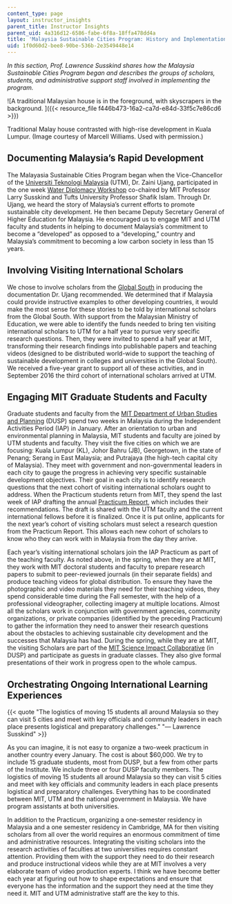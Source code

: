 ```yaml
---
content_type: page
layout: instructor_insights
parent_title: Instructor Insights
parent_uid: 4a316d12-6586-fabe-6f8a-18ffa478dd4a
title: 'Malaysia Sustainable Cities Program: History and Implementation'
uid: 1f0d60d2-bee8-90be-536b-2e3549448e14
---
```


_In this section, Prof. Lawrence Susskind shares how the Malaysia Sustainable Cities Program began and describes the groups of scholars, students, and administrative support staff involved in implementing the program._

![A traditional Malaysian house is in the foreground, with skyscrapers in the background. ]({{< resource_file f446b473-16a2-ca7d-e84d-33f5c7e86cd6 >}})

Traditional Malay house contrasted with high-rise development in Kuala Lumpur. (Image courtesy of Marcell Williams. Used with permission.)

Documenting Malaysia’s Rapid Development
----------------------------------------

The Malayasia Sustainable Cities Program began when the Vice-Chancellor of the [Universiti Teknologi Malaysia](http://www.utm.my/) (UTM), Dr. Zaini Ujang, participated in the one week [Water Diplomacy Workshop](http://waterdiplomacy.org/workshop/) co-chaired by MIT Professor Larry Susskind and Tufts University Professor Shafik Islam. Through Dr. Ujang, we heard the story of Malaysia’s current efforts to promote sustainable city development. He then became Deputy Secretary General of Higher Education for Malaysia. He encouraged us to engage MIT and UTM faculty and students in helping to document Malaysia’s commitment to become a “developed” as opposed to a “developing,” country and Malaysia’s commitment to becoming a low carbon society in less than 15 years.

Involving Visiting International Scholars
-----------------------------------------

We chose to involve scholars from the [Global South](https://en.wikipedia.org/wiki/Global_South) in producing the documentation Dr. Ujang recommended. We determined that if Malaysia could provide instructive examples to other developing countries, it would make the most sense for these stories to be told by international scholars from the Global South. With support from the Malaysian Ministry of Education, we were able to identify the funds needed to bring ten visiting international scholars to UTM for a half year to pursue very specific research questions. Then, they were invited to spend a half year at MIT, transforming their research findings into publishable papers and teaching videos (designed to be distributed world-wide to support the teaching of sustainable development in colleges and universities in the Global South). We received a five-year grant to support all of these activities, and in September 2016 the third cohort of international scholars arrived at UTM.

Engaging MIT Graduate Students and Faculty
------------------------------------------

Graduate students and faculty from the [MIT Department of Urban Studies and Planning](http://dusp.mit.edu/) (DUSP) spend two weeks in Malaysia during the Independent Activities Period (IAP) in January. After an orientation to urban and environmental planning in Malaysia, MIT students and faculty are joined by UTM students and faculty. They visit the five cities on which we are focusing: Kuala Lumpur (KL), Johor Bahru (JB), Georgetown, in the state of Penang; Serang in East Malaysia; and Putrajaya (the high-tech capital city of Malaysia). They meet with government and non-governmental leaders in each city to gauge the progress in achieving very specific sustainable development objectives. Their goal in each city is to identify research questions that the next cohort of visiting international scholars ought to address. When the Practicum students return from MIT, they spend the last week of IAP drafting the annual [Practicum Report](https://malaysiacities.mit.edu/practicum2016), which includes their recommendations. The draft is shared with the UTM faculty and the current international fellows before it is finalized. Once it is put online, applicants for the next year’s cohort of visiting scholars must select a research question from the Practicum Report. This allows each new cohort of scholars to know who they can work with in Malaysia from the day they arrive.

Each year’s visiting international scholars join the IAP Practicum as part of the teaching faculty. As noted above, in the spring, when they are at MIT, they work with MIT doctoral students and faculty to prepare research papers to submit to peer-reviewed journals (in their separate fields) and produce teaching videos for global distribution. To ensure they have the photographic and video materials they need for their teaching videos, they spend considerable time during the Fall semester, with the help of a professional videographer, collecting imagery at multiple locations. Almost all the scholars work in conjunction with government agencies, community organizations, or private companies (identified by the preceding Practicum) to gather the information they need to answer their research questions about the obstacles to achieving sustainable city development and the successes that Malaysia has had. During the spring, while they are at MIT, the visiting Scholars are part of the [MIT Science Impact Collaborative](https://dusp.mit.edu/epp/project/mit-science-impact-collaborative) (in DUSP) and participate as guests in graduate classes. They also give formal presentations of their work in progress open to the whole campus.

Orchestrating Ongoing International Learning Experiences
--------------------------------------------------------

{{< quote "The logistics of moving 15 students all around Malaysia so they can visit 5 cities and meet with key officials and community leaders in each place presents logistical and preparatory challenges." "— Lawrence Susskind" >}}

As you can imagine, it is not easy to organize a two-week practicum in another country every January. The cost is about $60,000. We try to include 15 graduate students, most from DUSP, but a few from other parts of the Institute. We include three or four DUSP faculty members. The logistics of moving 15 students all around Malaysia so they can visit 5 cities and meet with key officials and community leaders in each place presents logistical and preparatory challenges. Everything has to be coordinated between MIT, UTM and the national government in Malaysia. We have program assistants at both universities.

In addition to the Practicum, organizing a one-semester residency in Malaysia and a one semester residency in Cambridge, MA for then visiting scholars from all over the world requires an enormous commitment of time and administrative resources. Integrating the visiting scholars into the research activities of faculties at two universities requires constant attention. Providing them with the support they need to do their research and produce instructional videos while they are at MIT involves a very elaborate team of video production experts. I think we have become better each year at figuring out how to shape expectations and ensure that everyone has the information and the support they need at the time they need it. MIT and UTM administrative staff are the key to this.